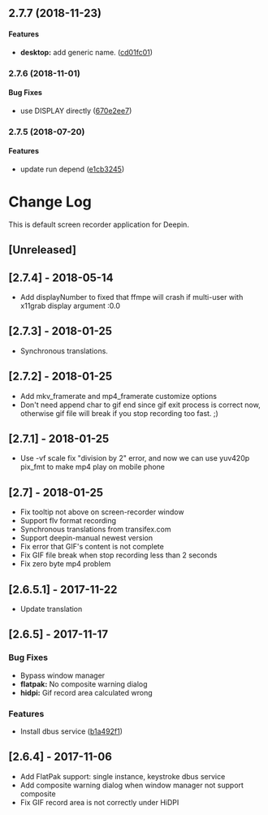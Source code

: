 <a name=""></a>
##  2.7.7 (2018-11-23)


#### Features

* **desktop:**  add generic name. ([cd01fc01](https://github.com/linuxdeepin/deepin-screen-recorder/commit/cd01fc0162a97919910bfff6d02f084201c31cae))



<a name="2.7.6"></a>
### 2.7.6 (2018-11-01)


#### Bug Fixes

*   use DISPLAY directly ([670e2ee7](https://github.com/linuxdeepin/deepin-screen-recorder/commit/670e2ee77edb99365cbcb05a9d561466161cfab6))



<a name="2.7.5"></a>
### 2.7.5 (2018-07-20)


#### Features

*   update run depend ([e1cb3245](https://github.com/linuxdeepin/deepin-screen-recorder/commit/e1cb3245bb54ac139e1a8f661556bb0da53c68f2))



# Change Log
This is default screen recorder application for Deepin.

## [Unreleased]

## [2.7.4] - 2018-05-14
- Add displayNumber to fixed that ffmpe will crash if multi-user with x11grab display argument :0.0

## [2.7.3] - 2018-01-25
- Synchronous translations.

## [2.7.2] - 2018-01-25
- Add mkv_framerate and mp4_framerate customize options
- Don't need append char to gif end since gif exit process is correct now, otherwise gif file will break if you stop recording too fast. ;)

## [2.7.1] - 2018-01-25
- Use -vf scale fix "division by 2" error, and now we can use yuv420p pix_fmt to make mp4 play on mobile phone

## [2.7] - 2018-01-25
- Fix tooltip not above on screen-recorder window
- Support flv format recording
- Synchronous translations from transifex.com
- Support deepin-manual newest version
- Fix error that GIF's content is not complete
- Fix GIF file break when stop recording less than 2 seconds
- Fix zero byte mp4 problem

## [2.6.5.1] - 2017-11-22
- Update translation

## [2.6.5] - 2017-11-17
### Bug Fixes
- Bypass window manager
- **flatpak:**  No composite warning dialog
- **hidpi:**  Gif record area calculated wrong

### Features
- Install dbus service ([b1a492f1](b1a492f1))

## [2.6.4] - 2017-11-06
- Add FlatPak support: single instance, keystroke dbus service
- Add composite warning dialog when window manager not support composite
- Fix GIF record area is not correctly under HiDPI
